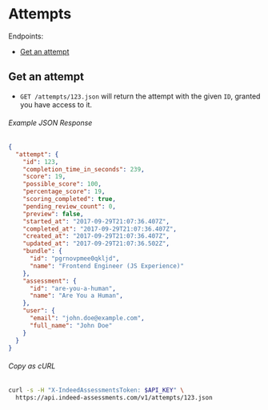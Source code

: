 # Attempts

Endpoints:

- [Get an attempt](#get-an-attempt)


## Get an attempt

* `GET /attempts/123.json` will return the attempt with the given `ID`, granted
  you have access to it.

###### Example JSON Response

```json
{
  "attempt": {
    "id": 123,
    "completion_time_in_seconds": 239,
    "score": 19,
    "possible_score": 100,
    "percentage_score": 19,
    "scoring_completed": true,
    "pending_review_count": 0,
    "preview": false,
    "started_at": "2017-09-29T21:07:36.407Z",
    "completed_at": "2017-09-29T21:07:36.407Z",
    "created_at": "2017-09-29T21:07:36.407Z",
    "updated_at": "2017-09-29T21:07:36.502Z",
    "bundle": {
      "id": "pgrnovpmee0qkljd",
      "name": "Frontend Engineer (JS Experience)"
    },
    "assessment": {
      "id": "are-you-a-human",
      "name": "Are You a Human",
    },
    "user": {
      "email": "john.doe@example.com",
      "full_name": "John Doe"
    }
  }
}

```

###### Copy as cURL

```bash
curl -s -H "X-IndeedAssessmentsToken: $API_KEY" \
  https://api.indeed-assessments.com/v1/attempts/123.json
```

[pagination]: https://github.com/juandazapata/ia-api-docs/blob/master/README.md#pagination
